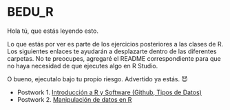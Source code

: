 # BEDU_R
Hola tú, que estás leyendo esto.

Lo que estás por ver es parte de los ejercicios posteriores a las clases de R. Los siguientes enlaces te ayudarán a desplazarte dentro de las diferentes carpetas. 
No te preocupes, agregaré el README correspondiente para que no haya necesidad de que ejecutes algo en R Studio. 

O bueno, ejecutalo bajo tu propio riesgo. Advertido ya estás. :smiling_imp:

- Postwork 1. [Introducción a R y Software (Github, Tipos de Datos)](https://github.com/CrisTafRos/BEDU_R/tree/main/Postwork%201)
- Postwork 2. [Manipulación de datos en R](https://github.com/CrisTafRos/BEDU_R/tree/main/Postwork%202)
